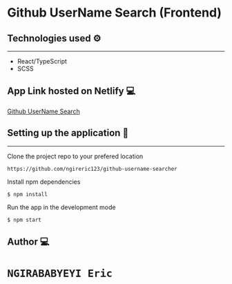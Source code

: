 # Github UserName Search (Frontend)


## Technologies used :gear:
___

- React/TypeScript
- SCSS

## App Link hosted on Netlify :computer:

[Github UserName Search](https://bit.ly/3bkPdyP)

## Setting up the application :wrench:
___

Clone the project repo to your prefered location

```https://github.com/ngireric123/github-username-searcher```

Install npm dependencies

```$ npm install```

Run the app in the development mode

```$ npm start```

## Author :computer:

```NGIRABABYEYI Eric```
=======
